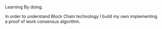 Learning By doing.  

In order to understand Block Chain technology I build my own implementing a proof of work consensus algorithm.
